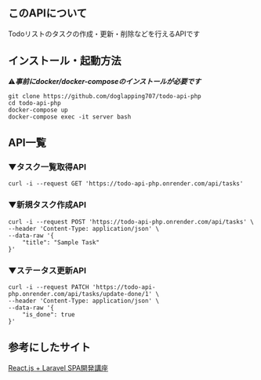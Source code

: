 ## このAPIについて
Todoリストのタスクの作成・更新・削除などを行えるAPIです

## インストール・起動方法
⚠︎***事前にdocker/docker-composeのインストールが必要です***
```
git clone https://github.com/doglapping707/todo-api-php
cd todo-api-php
docker-compose up
docker-compose exec -it server bash
```

## API一覧
### ▼タスク一覧取得API
```
curl -i --request GET 'https://todo-api-php.onrender.com/api/tasks'
```

### ▼新規タスク作成API
```
curl -i --request POST 'https://todo-api-php.onrender.com/api/tasks' \
--header 'Content-Type: application/json' \
--data-raw '{
    "title": "Sample Task"
}'
```

### ▼ステータス更新API
```
curl -i --request PATCH 'https://todo-api-php.onrender.com/api/tasks/update-done/1' \
--header 'Content-Type: application/json' \
--data-raw '{
    "is_done": true
}'
```

## 参考にしたサイト
[React.js + Laravel SPA開発講座](https://www.youtube.com/watch?v=hPjcbKtpTjY&list=PL3B2bjwrmhfQkcBEww0gN_kcRAHntAgxG&pp=iAQB)
